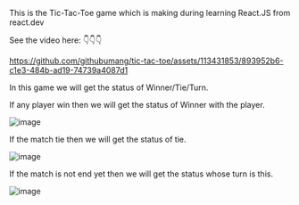 This is the Tic-Tac-Toe game which is making during learning React.JS from react.dev

See the video here: 👇👇👇

https://github.com/githubumang/tic-tac-toe/assets/113431853/893952b6-c1e3-484b-ad19-74739a4087d1


In this game we will get the status of Winner/Tie/Turn.

If any player win then we will get the status of Winner with the player.

![image](https://github.com/githubumang/tic-tac-toe/assets/113431853/9bcc3c5d-0d09-4e44-aef5-0b39eb2bc970)

If the match tie then we will get the status of tie.

![image](https://github.com/githubumang/tic-tac-toe/assets/113431853/9c1b96d5-1c0e-4c7a-b021-e487955c7aa9)

If the match is not end yet then we will get the status whose turn is this.

![image](https://github.com/githubumang/tic-tac-toe/assets/113431853/c65a1e45-44bc-4ac1-9f9e-24eb375a301f)
